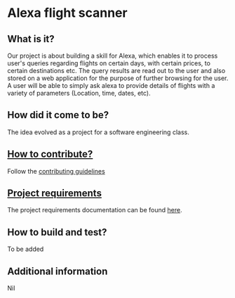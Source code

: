 # Alexa flight scanner

## What is it? 
Our project is about building a skill for Alexa, which enables it to process user's queries regarding flights on certain days, with certain prices, to certain destinations etc. The query results are read out to the user and also stored on a web application for the purpose of further browsing for the user.
A user will be able to simply ask alexa to provide details of flights with a variety of parameters (Location, time, dates, etc).

## How did it come to be?
The idea evolved as a project for a software engineering class.

## [How to contribute?](./CONTRIBUTING.md) 
Follow the [contributing guidelines](./CONTRIBUTING.md)

## [Project requirements](./REQUIREMENTS.md)
The project requirements documentation can be found [here](./REQUIREMENTS.md). 

## How to build and test? 
To be added

## Additional information
Nil
